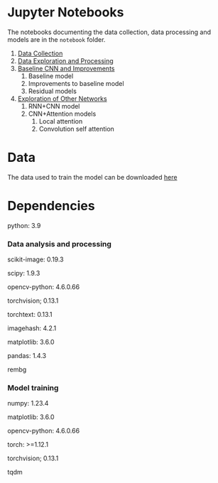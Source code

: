 # Jupyter Notebooks
The notebooks documenting the data collection, data processing and models are in the `notebook` folder.
1. [Data Collection](notebooks/01_Data_Collection.ipynb)
1. [Data Exploration and Processing](notebooks/02_DataExploration_PreProcessing.ipynb)
1. [Baseline CNN and Improvements](notebooks/03_Baseline_CNN_Model_and_Improvements.ipynb)
    1. Baseline model
    1. Improvements to baseline model
    1. Residual models
1. [Exploration of Other Networks](notebooks/04_Product_Classification_Other_Networks.ipynb)
    1. RNN+CNN model
    1. CNN+Attention models
        1. Local attention
        1. Convolution self attention

# Data
The data used to train the model can be downloaded [here](https://drive.google.com/file/d/1RYb41Mv_mrc_OJFIGvVT_6aTwVV_xngu/view)

# Dependencies
python: 3.9
### Data analysis and processing
scikit-image: 0.19.3

scipy: 1.9.3

opencv-python: 4.6.0.66

torchvision; 0.13.1

torchtext: 0.13.1

imagehash: 4.2.1

matplotlib: 3.6.0

pandas: 1.4.3

rembg

### Model training
numpy: 1.23.4

matplotlib: 3.6.0

opencv-python: 4.6.0.66

torch: >=1.12.1

torchvision; 0.13.1

tqdm
